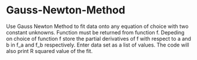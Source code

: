 # Gauss-Newton-Method

Use Gauss Newton Method to fit data onto any equation of choice with two constant unknowns.
Function must be returned from function f.
Depeding on choice of function f store the partial derivatives of f with respect to a and b in f_a and f_b respectively.
Enter data set as a list of values. 
The code will also print R squared value of the fit.
